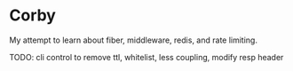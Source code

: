 # Corby

My attempt to learn about fiber, middleware, redis, and rate limiting.

TODO: cli control to remove ttl, whitelist, less coupling, modify resp header
